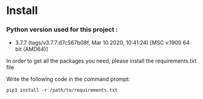 # Install

### Python version used for this project : 
* 3.7.7 (tags/v3.7.7:d7c567b08f, Mar 10 2020, 10:41:24) [MSC v.1900 64 bit (AMD64)]


In order to get all the packages you need, please install the requirements.txt file

Write the following code in the command prompt:

```
pip3 install -r /path/to/requirements.txt
```

